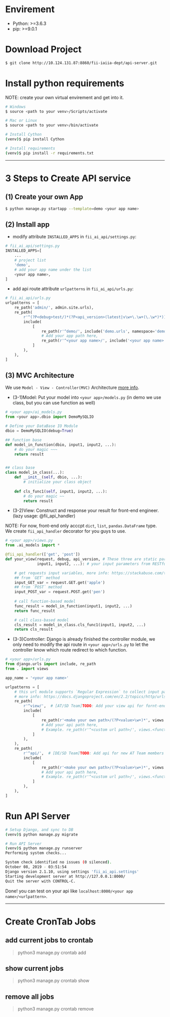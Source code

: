 # Envirement
- Python: >=3.6.3
- pip: >=9.0.1

# Download Project
```bash
$ git clone http://10.124.131.87:8860/fii-iaiia-dept/api-server.git
```

# Install python requirements
NOTE: create your own virtual envirement and get into it.
```bash
# Windows
$ source <path to your venv>/Scripts/activate

# Mac or Linux
$ source <path to your venv>/bin/activate

# Install Cython
(venv)$ pip install Cython

# Install requirements
(venv)$ pip install -r requirements.txt
```

---
# 3 Steps to Create API service
## (1) Create your own App
```bash
$ python manage.py startapp --template=demo <your app name>
```

## (2) Install app
- modify attribute `INSTALLED_APPS` in `fii_ai_api/settings.py`:
```python
# fii_ai_api/settings.py
INSTALLED_APPS=[
    ...
    # project list
    'demo',
    # add your app name under the list
    <your app name>,
]
```
- add api route attribute `urlpatterns` in `fii_ai_api/urls.py`:
```python
# fii_ai_api/urls.py
urlpatterns = [
    re_path('admin/', admin.site.urls),
    re_path(
        r'^(?P<debug>test/)*(?P<api_version>(latest|v\w+\.\w+(\.\w*)*))/',
        include(
            [
                re_path(r'^demo/', include('demo.urls', namespace='demo-api')),
                # Add your app path here,
                re_path(r'^<your app name>/', include('<your app name>.urls', namespace='<your app name>'))
            ]
        ),
    ),
]
```

## (3) MVC Architecture
We use `Model - View - Controller(MVC)` Architecture [more info](https://www.tutorialsteacher.com/mvc/mvc-architecture).
- (3-1)Model: Put your model into `<your app>/models.py` (in demo we use class, but you can use function as well)
```python
# <your app>/ai_models.py
from <your app>.dbio import DemoMySQLIO

# Define your DataBase IO Module
dbio = DemoMySQLIO(debug=True)

## function base
def model_in_function(dbio, input1, input2, ...):
    # do your magic ~~~
    return result


## class base
class model_in_class(...):
    def __init__(self, dbio, ...):
        # initialize your class object
    
    def cls_func1(self, input1, input2, ...):
        # do your magic ~~
        return result
```

- (3-2)View: Construct and response your result for front-end engineer. (lazy usage: @fii_api_handler)

NOTE: For now, front-end only acccpt `dict`, `list`, `pandas.DataFrame` type. We create `fii_api_handler` decorator for you guys to use.
```python
# <your app>/views.py
from .ai_models import *

@fii_api_handler(['get', 'post'])
def your_view(request, debug, api_version, # These three are static parameters
              input1, input2, ...): # your input parameters from RESTful api url

    # get requests input variables, more info: https://stackabuse.com/the-python-requests-module/
    ## from `GET` method
    input_GET_var = request.GET.get('apple')
    ## from `POST` method
    input_POST_var = request.POST.get('pen')
    
    # call function-based model
    func_result = model_in_function(input1, input2, ...)
    return func_result

    # call class-based model
    cls_result = model_in_class.cls_func1(input1, input2, ...)
    return cls_result
```

- (3-3)Controller: Django is already finished the controller module, we only need to modify the api route in `<your app>/urls.py` to let the controller know which route redirect to which function.
```python
# <your app>/urls.py
from django.urls import include, re_path
from . import views

app_name = '<your app name>'

urlpatterns = [
    # this url module supports `Regular Expression` to collect input parameter from RESTful api
    # more info: https://docs.djangoproject.com/en/2.2/topics/http/urls/
    re_path(
        r'^view/',  # [AT/SD Team]TODO: Add your view api for fornt-end engineer.
        include(
            [
                re_path(r'<make your own path>/(?P<value>\w+)*', views.<your_model_view>),
                # Add your api path here,
                # Example. re_path(r'^<custom url path>/', views.<function>),
            ]
        ),
    ),
    re_path(
        r'^api/',  # [DE/SD Team]TODO: Add api for new AT Team members to use.
        include(
            [
                re_path(r'<make your own path>/(?P<value>\w+)*', views.<your_api_view>),
                # Add your api path here,
                # Example. re_path(r'^<custom url path>/', views.<function>),
            ]
        ),
    ),
]
```

# Run API Server
```bash
# Setup Django, and sync to DB
(venv)$ python manage.py migrate

# Run API Server
(venv)$ python manage.py runserver
Performing system checks...

System check identified no issues (0 silenced).
October 08, 2019 - 03:51:54
Django version 2.1.10, using settings 'fii_ai_api.settings'
Starting development server at http://127.0.0.1:8000/
Quit the server with CONTROL-C.
```
Done! you can test on your api like `localhost:8000/<your app name>/<urlpattern>`.

---
# Create CronTab Jobs
## add current jobs to crontab
> python3 manage.py crontab add

## show current jobs
> python3 manage.py crontab show

## remove all jobs
> python3 manage.py crontab remove